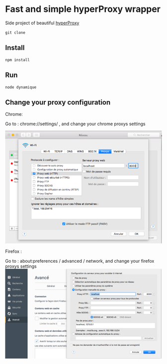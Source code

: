 Fast and simple hyperProxy wrapper
==================================

Side project of beautiful [hyperProxy](https://github.com/Hypermediaisobar/hyperProxy)

```shell
git clone 
```

## Install

```shell
npm install
```

## Run 

```shell
node dynamique
```

## Change your proxy configuration

Chrome:

Go to : chrome://settings/ , and change your chrome proxys settings

![Chrome proxy](img/chrome-proxy.png)

Firefox :

Go to : about:preferences / advanced / network, and change your firefox proxys settings
![Chrome proxy](img/firefox-proxy.png)
